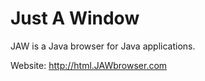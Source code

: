 Just A Window
===

JAW is a Java browser for Java applications.

Website: http://html.JAWbrowser.com
